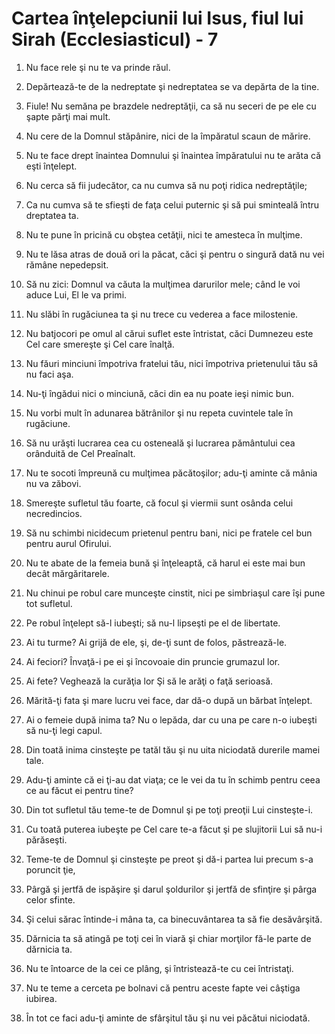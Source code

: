 # Cartea &#238;n&#355;elepciunii lui Isus, fiul lui Sirah (Ecclesiasticul) - 7

1. Nu face rele şi nu te va prinde răul. 

2. Depărtează-te de la nedreptate şi nedreptatea se va depărta de la tine. 

3. Fiule! Nu semăna pe brazdele nedreptăţii, ca să nu seceri de pe ele cu şapte părţi mai mult. 

4. Nu cere de la Domnul stăpânire, nici de la împăratul scaun de mărire. 

5. Nu te face drept înaintea Domnului şi înaintea împăratului nu te arăta că eşti înţelept. 

6. Nu cerca să fii judecător, ca nu cumva să nu poţi ridica nedreptăţile; 

7. Ca nu cumva să te sfieşti de faţa celui puternic şi să pui sminteală întru dreptatea ta. 

8. Nu te pune în pricină cu obştea cetăţii, nici te amesteca în mulţime. 

9. Nu te lăsa atras de două ori la păcat, căci şi pentru o singură dată nu vei rămâne nepedepsit. 

10. Să nu zici: Domnul va căuta la mulţimea darurilor mele; când le voi aduce Lui, El le va primi. 

11. Nu slăbi în rugăciunea ta şi nu trece cu vederea a face milostenie. 

12. Nu batjocori pe omul al cărui suflet este întristat, căci Dumnezeu este Cel care smereşte şi Cel care înalţă. 

13. Nu făuri minciuni împotriva fratelui tău, nici împotriva prietenului tău să nu faci aşa. 

14. Nu-ţi îngădui nici o minciună, căci din ea nu poate ieşi nimic bun. 

15. Nu vorbi mult în adunarea bătrânilor şi nu repeta cuvintele tale în rugăciune. 

16. Să nu urăşti lucrarea cea cu osteneală şi lucrarea pământului cea orânduită de Cel Preaînalt. 

17. Nu te socoti împreună cu mulţimea păcătoşilor; adu-ţi aminte că mânia nu va zăbovi. 

18. Smereşte sufletul tău foarte, că focul şi viermii sunt osânda celui necredincios. 

19. Să nu schimbi nicidecum prietenul pentru bani, nici pe fratele cel bun pentru aurul Ofirului. 

20. Nu te abate de la femeia bună şi înţeleaptă, că harul ei este mai bun decât mărgăritarele. 

21. Nu chinui pe robul care munceşte cinstit, nici pe simbriaşul care îşi pune tot sufletul. 

22. Pe robul înţelept să-l iubeşti; să nu-l lipseşti pe el de libertate. 

23. Ai tu turme? Ai grijă de ele, şi, de-ţi sunt de folos, păstrează-le. 

24. Ai feciori? Învaţă-i pe ei şi încovoaie din pruncie grumazul lor. 

25. Ai fete? Veghează la curăţia lor Şi să le arăţi o faţă serioasă. 

26. Mărită-ţi fata şi mare lucru vei face, dar dă-o după un bărbat înţelept. 

27. Ai o femeie după inima ta? Nu o lepăda, dar cu una pe care n-o iubeşti să nu-ţi legi capul. 

28. Din toată inima cinsteşte pe tatăl tău şi nu uita niciodată durerile mamei tale. 

29. Adu-ţi aminte că ei ţi-au dat viaţa; ce le vei da tu în schimb pentru ceea ce au făcut ei pentru tine? 

30. Din tot sufletul tău teme-te de Domnul şi pe toţi preoţii Lui cinsteşte-i.  

31. Cu toată puterea iubeşte pe Cel care te-a făcut şi pe slujitorii Lui să nu-i părăseşti. 

32. Teme-te de Domnul şi cinsteşte pe preot şi dă-i partea lui precum s-a poruncit ţie, 

33. Pârgă şi jertfă de ispăşire şi darul şoldurilor şi jertfă de sfinţire şi pârga celor sfinte. 

34. Şi celui sărac întinde-i mâna ta, ca binecuvântarea ta să fie desăvârşită. 

35. Dărnicia ta să atingă pe toţi cei în viară şi chiar morţilor fă-le parte de dărnicia ta. 

36. Nu te întoarce de la cei ce plâng, şi întristează-te cu cei întristaţi. 

37. Nu te teme a cerceta pe bolnavi că pentru aceste fapte vei câştiga iubirea. 

38. În tot ce faci adu-ţi aminte de sfârşitul tău şi nu vei păcătui niciodată. 

